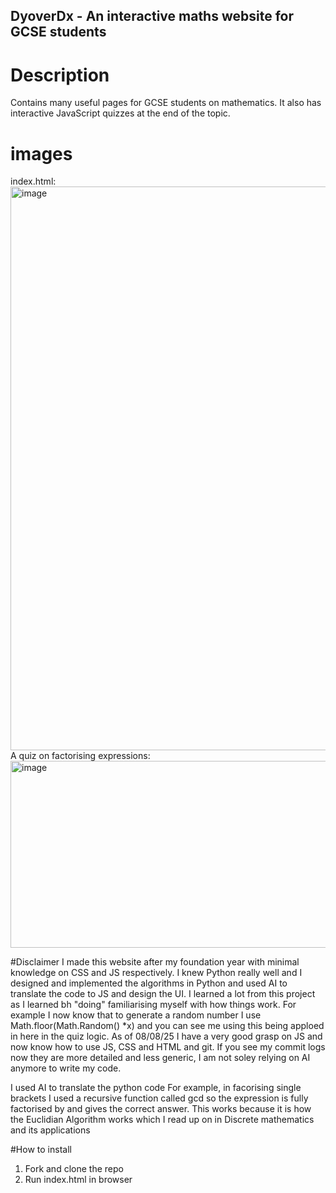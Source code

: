 ## DyoverDx - An interactive maths website for GCSE students

# Description

Contains many useful pages for GCSE students on mathematics. It also has interactive JavaScript quizzes at the end of the topic. 

# images
index.html:
<img width="1213" height="902" alt="image" src="https://github.com/user-attachments/assets/a8c973c5-2932-4cb7-9d88-b00916212f89" />
A quiz on factorising expressions:
<img width="1282" height="299" alt="image" src="https://github.com/user-attachments/assets/3217b651-e405-4e50-b921-0be3e1f3dedb" />




#Disclaimer
I made this website after my foundation year with minimal knowledge on CSS and JS respectively. I knew Python really well and I designed and implemented the algorithms in Python and used AI to translate the code to JS and design the UI. I learned
a lot from this project as I learned bh "doing" familiarising myself with how things work. For example I now know that to generate a random number I use Math.floor(Math.Random() *x) and you can see me using this being apploed in <link href="https://github.com/KallamSamad/Rock-Paper-Scissors/blob/main/RPS.js">here in the quiz logic</link>. As of 08/08/25 I have a very good grasp on JS and now know how to use JS, CSS and HTML and git. If you see my commit logs now they are more detailed and less generic, I am not soley relying on AI anymore to write my code.

I used AI to translate the python code 
For example, in <link href="https://github.com/KallamSamad/DyoverDx/blob/main/Assets/js/quiz4.1.js">facorising single brackets</link> I used a recursive function 
called gcd so the expression is fully factorised by and gives the correct answer. This works because it is how the Euclidian Algorithm works which I read up on in <link href="https://mrce.in/ebooks/Maths-Discrete%20Mathematics%20&%20its%20Applications%208th%20Ed.pdf">Discrete mathematics and its applications</link>

#How to install

1. Fork and clone the repo
2. Run index.html in browser
